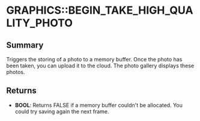 # GRAPHICS::BEGIN_TAKE_HIGH_QUALITY_PHOTO

## Summary
Triggers the storing of a photo to a memory buffer. Once the photo has been taken, you can upload it to the cloud. The photo gallery displays these photos.

## Returns
* **BOOL**:
Returns FALSE if a memory buffer couldn't be allocated.
You could try saving again the next frame.